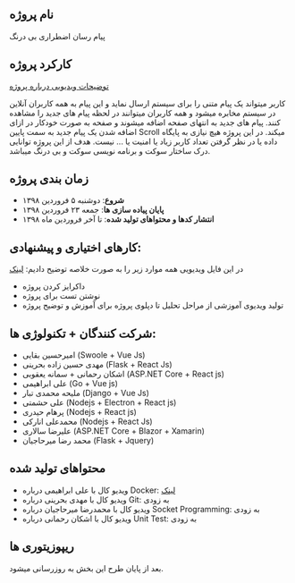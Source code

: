 ## نام پروژه
پیام رسان اضطراری بی درنگ

## کارکرد پروژه
[توضیحات ویدیویی درباره پروژه](https://www.aparat.com/v/Vc80o)

کاربر میتواند یک پیام متنی را برای سیستم ارسال نماید و این پیام به همه کاربران آنلاین در سیستم مخابره میشود و همه کاربران میتوانند در لحظه پیام های جدید را مشاهده کنند. پیام های جدید به انتهای صفحه اضافه میشوند و صفحه به صورت خودکار در ازای اضافه شدن یک پیام جدید به سمت پایین Scroll میکند. در این پروژه هیچ نیازی به پایگاه داده یا در نظر گرفتن تعداد کاربر زیاد یا امنیت یا ... نیست. هدف از این پروژه توانایی درک ساختار سوکت و برنامه نویسی سوکت و بی درنگ میباشد.


## زمان بندی پروژه
- **شروع**: دوشنبه ۵ فروردین ۱۳۹۸
- **پایان پیاده سازی ها**: جمعه ۲۳ فروردین ۱۳۹۸
- **انتشار کدها و محتواهای تولید شده**: تا آخر فروردین ماه ۱۳۹۸

## کارهای اختیاری و پیشنهادی:
در این فایل ویدیویی همه موارد زیر را به صورت خلاصه توضیح دادیم: [لینک](https://www.aparat.com/v/t5BYj)

- داکرایز کردن پروژه
- نوشتن تست برای پروژه
- تولید ویدیوی آموزشی از مراحل تحلیل تا دپلوی پروژه برای آموزش و توضیح پروژه

## شرکت کنندگان + تکنولوژی ها:
- امیرحسین بقایی (Swoole + Vue Js)
- مهدی حسین زاده بحرینی (Flask + React Js)
- اشکان رحمانی + سمانه یعقوبی (ASP.NET Core + React js)
- علی ابراهیمی (Go + Vue js)
- ملیحه محمدی تبار (Django + Vue Js)
- علی حشمتی (Nodejs + Electron + React js)
- پرهام حیدری (Nodejs + React js)
- محمدعلی انارکی (Nodejs + React Js)
- علیرضا سالاری (ASP.NET Core + Blazor + Xamarin)
- محمد رضا میرحاجیان (Flask + Jquery)

## محتواهای تولید شده
- ویدیو کال با علی ابراهیمی درباره Docker: [لینک](https://www.aparat.com/v/JZkNY)
- ویدیو کال با مهدی بحرینی درباره Git: به زودی
- ویدیو کال با محمدرضا میرحاجیان درباره Socket Programming: به زودی
- ویدیو کال با اشکان رحمانی درباره Unit Test: به زودی

## ریپوزیتوری ها
<!-- - پروژه امیرحسین بقایی: [لینک](https://github.com/amirbagh75/p1-swoole-real-time-sos-messenger) -->
بعد از پایان طرح این بخش به روزرسانی میشود.
